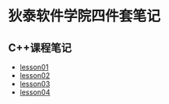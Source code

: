 # 狄泰软件学院四件套笔记
## C++课程笔记
- [lesson01](https://github.com/jtrzhangjie/Note/blob/main/C%2B%2B/lesson-01/lesson-01.md)
- [lesson02](https://github.com/jtrzhangjie/Note/blob/main/C%2B%2B/lesson-02/lesson-02.md)
- [lesson03](https://github.com/jtrzhangjie/Note/blob/main/C%2B%2B/lesson-03/lesson-03.md)
- [lesson04](https://github.com/jtrzhangjie/Note/blob/main/C%2B%2B/lesson-04/lesson-04.md)
